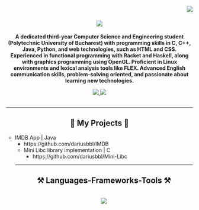 <img align="right" src="https://visitor-badge.laobi.icu/badge?page_id=dariusbbl.dariusbbl" />

<h1 align="center">
    <img src="https://readme-typing-svg.herokuapp.com/?font=Righteous&size=35&center=true&vCenter=true&width=500&height=70&duration=4000&lines=Hi+There!+👋;I'm+Bobelniceanu+Darius!" />
</h1>

<b><p align="center">A dedicated third-year Computer Science and Engineering student (Polytechnic University of Bucharest) with programming skills in C, C++, Java, Python, and web technologies, such as HTML and CSS. Experienced in functional programming with Racket and Haskell, along with graphics programming using OpenGL. Proficient in Linux environments and lexical analysis tools like FLEX. Advanced English communication skills, problem-solving oriented, and passionate about learning new technologies.</p></b>

<div align="center"> 
  <a href="mailto:bobelniceanud@gmail.com">
    <img src="https://img.shields.io/badge/Gmail-333333?style=for-the-badge&logo=gmail&logoColor=red" />
  </a>
  <a href="https://www.linkedin.com/in/darius-bobelniceanu-62a6b229a/" target="_blank">
    <img src="https://img.shields.io/badge/LinkedIn-0077B5?style=for-the-badge&logo=linkedin&logoColor=white" target="_blank" />
  </a>
</div>

<br/>
<hr/>

<h2 align="center">🚀 My Projects 🚀</h2>
<ul style="list-style-type:circle;">
  <li>IMDB App | Java
      <ul style="list-style-type:square;">
        <li>https://github.com/dariusbbl/IMDB</li>
      </ul>
<ul style="list-style-type:circle;">
    <li>Mini Libc library implementation | C
      <ul style="list-style-type:square;">
        <li>https://github.com/dariusbbl/Mini-Libc</li>
      </ul>
  </li>
</ul>
<hr/>
 
<h2 align="center">⚒️ Languages-Frameworks-Tools ⚒️</h2>
<br/>
<div align="center">
    <img src="https://skillicons.dev/icons?i=c,cpp,java,python,html,css,linux,haskell,git,vscode,opengl" />
    <br/>
</div>
